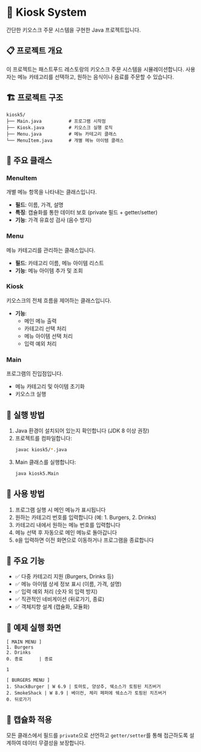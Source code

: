 # 🍔 Kiosk System 

간단한 키오스크 주문 시스템을 구현한 Java 프로젝트입니다.

## 📋 프로젝트 개요

이 프로젝트는 패스트푸드 레스토랑의 키오스크 주문 시스템을 시뮬레이션합니다. 사용자는 메뉴 카테고리를 선택하고, 원하는 음식이나 음료를 주문할 수 있습니다.

## 🏗️ 프로젝트 구조

```
kiosk5/
├── Main.java          # 프로그램 시작점
├── Kiosk.java         # 키오스크 실행 로직
├── Menu.java          # 메뉴 카테고리 클래스
└── MenuItem.java      # 개별 메뉴 아이템 클래스
```

## 🔧 주요 클래스

### MenuItem
개별 메뉴 항목을 나타내는 클래스입니다.
- **필드**: 이름, 가격, 설명
- **특징**: 캡슐화를 통한 데이터 보호 (private 필드 + getter/setter)
- **기능**: 가격 유효성 검사 (음수 방지)

### Menu
메뉴 카테고리를 관리하는 클래스입니다.
- **필드**: 카테고리 이름, 메뉴 아이템 리스트
- **기능**: 메뉴 아이템 추가 및 조회

### Kiosk
키오스크의 전체 흐름을 제어하는 클래스입니다.
- **기능**:
  - 메인 메뉴 출력
  - 카테고리 선택 처리
  - 메뉴 아이템 선택 처리
  - 입력 예외 처리

### Main
프로그램의 진입점입니다.
- 메뉴 카테고리 및 아이템 초기화
- 키오스크 실행

## 🚀 실행 방법

1. Java 환경이 설치되어 있는지 확인합니다 (JDK 8 이상 권장)
2. 프로젝트를 컴파일합니다:
   ```bash
   javac kiosk5/*.java
   ```
3. Main 클래스를 실행합니다:
   ```bash
   java kiosk5.Main
   ```

## 📖 사용 방법

1. 프로그램 실행 시 메인 메뉴가 표시됩니다
2. 원하는 카테고리 번호를 입력합니다 (예: 1. Burgers, 2. Drinks)
3. 카테고리 내에서 원하는 메뉴 번호를 입력합니다
4. 메뉴 선택 후 자동으로 메인 메뉴로 돌아갑니다
5. `0`을 입력하면 이전 화면으로 이동하거나 프로그램을 종료합니다

## 🎯 주요 기능

- ✅ 다중 카테고리 지원 (Burgers, Drinks 등)
- ✅ 메뉴 아이템 상세 정보 표시 (이름, 가격, 설명)
- ✅ 입력 예외 처리 (숫자 외 입력 방지)
- ✅ 직관적인 네비게이션 (뒤로가기, 종료)
- ✅ 객체지향 설계 (캡슐화, 모듈화)

## 📝 예제 실행 화면

```
[ MAIN MENU ]
1. Burgers
2. Drinks
0. 종료      | 종료

1

[ BURGERS MENU ]
1. ShackBurger | W 6.9 | 토마토, 양상추, 쉑소스가 토핑된 치즈버거
2. SmokeShack | W 8.9 | 베이컨, 체리 페퍼에 쉑소스가 토핑된 치즈버거
0. 뒤로가기
```

## 🔐 캡슐화 적용

모든 클래스에서 필드를 `private`으로 선언하고 `getter/setter`를 통해 접근하도록 설계하여 데이터 무결성을 보장합니다.
